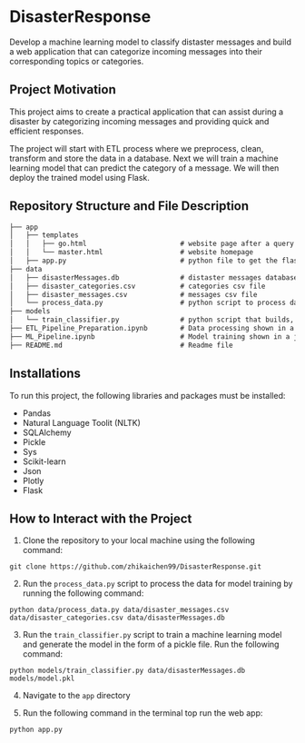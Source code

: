 # DisasterResponse

Develop a machine learning model to classify distaster messages and build a web application that can categorize incoming messages into their corresponding topics or categories.

## Project Motivation

This project aims to create a practical application that can assist during a disaster by categorizing incoming messages and providing quick and efficient responses.

The project will start with ETL process where we preprocess, clean, transform and store the data in a database. Next we will train a machine learning model that can predict the category of a message. We will then deploy the trained model using Flask.


## Repository Structure and File Description

```markdown
├── app
│   ├── templates
│   │   ├── go.html                       # website page after a query has been made
│   │   └── master.html                   # website homepage
│   ├── app.py                            # python file to get the flask web app running
├── data
│   ├── disasterMessages.db               # distaster messages database
│   ├── disaster_categories.csv           # categories csv file
│   ├── disaster_messages.csv             # messages csv file
│   └── process_data.py                   # python script to process data for model training
├── models
│   └── train_classifier.py               # python script that builds, train, evaluate, and save model. 
├── ETL_Pipeline_Preparation.ipynb        # Data processing shown in a jupyter notebook
├── ML_Pipeline.ipynb                     # Model training shown in a jupyter notebook
├── README.md                             # Readme file            

```

## Installations

To run this project, the following libraries and packages must be installed:

* Pandas
* Natural Language Toolit (NLTK)
* SQLAlchemy
* Pickle
* Sys
* Scikit-learn
* Json
* Plotly
* Flask

## How to Interact with the Project

1. Clone the repository to your local machine using the following command:
```
git clone https://github.com/zhikaichen99/DisasterResponse.git
```
2. Run the `process_data.py` script to process the data for model training by running the following command:
```
python data/process_data.py data/disaster_messages.csv data/disaster_categories.csv data/disasterMessages.db
```
3. Run the `train_classifier.py` script to train a machine learning model and generate the model in the form of a pickle file. Run the following command:
```
python models/train_classifier.py data/disasterMessages.db models/model.pkl
```
4. Navigate to the `app` directory

5. Run the following command in the terminal top run the web app:
```
python app.py
```
